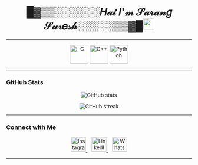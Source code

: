 

<!--![Banner](https://raw.githubusercontent.com/sarangsuresh-creator/sarangsuresh-creator/main/Github.gif)-->

<h1 align="center">█▓▒▒░░░░░░𝐻𝒶𝒾 𝐼'𝓂 𝒮𝒶𝓇𝒶𝓃𝑔 𝒮𝓊𝓇𝑒𝓈𝒽░░░░░▒▒▓█<img src="https://media.giphy.com/media/hvRJCLFzcasrR4ia7z/giphy.gif" width="30px"/></h1>

<p align="center">
  <a href="https://github.com/sarangsuresh">
   
  </a>
</p>

---
<!--
   <p align="center">
  <img src="https://raw.githubusercontent.com/sarangsuresh-creator/sarangsuresh-creator/main/Project3.gif" width="400" alt="Banner" /> <img src="https://raw.githubusercontent.com/sarangsuresh-creator/sarangsuresh-creator/main/Project5.gif" width="200" alt="Banner" /> 
</p>

-->


<p align="center">
   <img src="https://cdn.jsdelivr.net/gh/devicons/devicon/icons/c/c-original.svg" width="50" height="50" alt="C" />
   <img src="https://cdn.jsdelivr.net/gh/devicons/devicon/icons/cplusplus/cplusplus-original.svg" width="50" height="50" alt="C++" />
   <img src="https://cdn.jsdelivr.net/gh/devicons/devicon/icons/python/python-original.svg" width="50" height="50" alt="Python" />
</p>

---




### GitHub Stats

<p align="center">
  <img src="https://github-readme-stats.vercel.app/api?username=sarangsuresh&show_icons=true&theme=radical" alt="GitHub stats" />
</p>

<p align="center">
  <img src="https://github-readme-streak-stats.herokuapp.com?user=sarangsuresh&theme=radical" alt="GitHub streak" />
</p>

---

### Connect with Me

<p align="center">
  <a href="https://www.instagram.com/sureshsarang44?igsh=bTd3ZWh5a2ZrcHc4" target="_blank">
    <img src="https://img.icons8.com/ios-filled/50/ffffff/instagram-new.png" width="40" alt="Instagram" />
  </a>
  &nbsp;&nbsp;
  <a href="https://www.linkedin.com/in/sarangsuresh-creator?utm_source=share&utm_campaign=share_via&utm_content=profile&utm_medium=android_app" target="_blank">
    <img src="https://img.icons8.com/ios-filled/50/ffffff/linkedin.png" width="40" alt="LinkedIn" />
  </a>
  &nbsp;&nbsp;
  <a href="https://wa.me/8075879037" target="_blank">
    <img src="https://img.icons8.com/ios-filled/50/ffffff/whatsapp.png" width="40" alt="WhatsApp" />
  </a>
</p>


---

